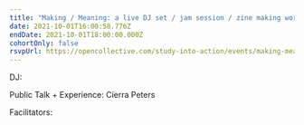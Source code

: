 ```yaml
---
title: "Making / Meaning: a live DJ set / jam session / zine making workshop"
date: 2021-10-01T16:00:58.776Z
endDate: 2021-10-01T18:00:00.000Z
cohortOnly: false
rsvpUrl: https://opencollective.com/study-into-action/events/making-meaning-28887c55
---
```


DJ:

Public Talk + Experience: Cierra Peters

Facilitators:

